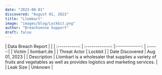 ```yaml
---
date: "2023-08-01"
discovered: "August 01, 2023"
title: "Llombart"
image: "images/blog/Lockbit.png"
author: "Breachsense Support"
draft: false
---
```


| Data Breach Report           |              | 
| :-----------: | :-------------:     |:-------------:    | :-----:|
| Victim      | llombart.de      | 
| Threat Actor      | Lockbit      | 
| Date Discovered      | Aug 01, 2023      | 
| Description      | Llombart is a wholesaler that supplies a variety of fruits and vegetables as well as provides logistics and marketing services.      | 
| Leak Size      | Unknown      | 

